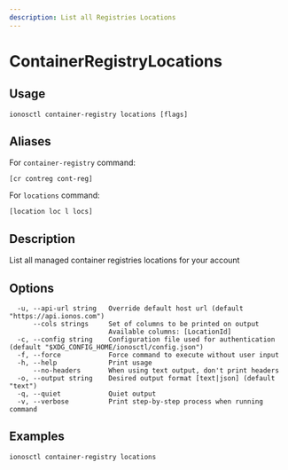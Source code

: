 ```yaml
---
description: List all Registries Locations
---
```


# ContainerRegistryLocations

## Usage

```text
ionosctl container-registry locations [flags]
```

## Aliases

For `container-registry` command:

```text
[cr contreg cont-reg]
```

For `locations` command:

```text
[location loc l locs]
```

## Description

List all managed container registries locations for your account

## Options

```text
  -u, --api-url string   Override default host url (default "https://api.ionos.com")
      --cols strings     Set of columns to be printed on output 
                         Available columns: [LocationId]
  -c, --config string    Configuration file used for authentication (default "$XDG_CONFIG_HOME/ionosctl/config.json")
  -f, --force            Force command to execute without user input
  -h, --help             Print usage
      --no-headers       When using text output, don't print headers
  -o, --output string    Desired output format [text|json] (default "text")
  -q, --quiet            Quiet output
  -v, --verbose          Print step-by-step process when running command
```

## Examples

```text
ionosctl container-registry locations
```

